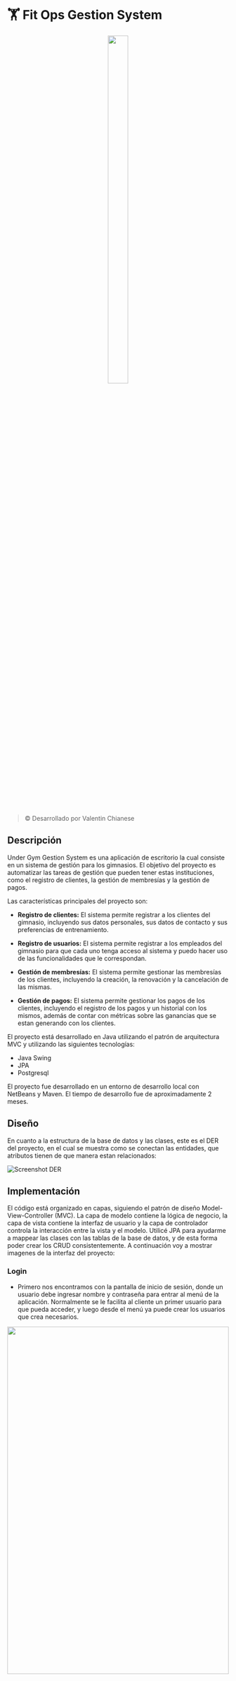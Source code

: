 # 🏋️ Fit Ops Gestion System

<p align="center"><img width=30% height=45% src="./src/main/resources/icons/logo.png"></p>

> © Desarrollado por Valentin Chianese
## Descripción

Under Gym Gestion System es una aplicación de escritorio la cual consiste en un sistema de gestión para los gimnasios.  El objetivo del proyecto es automatizar las tareas de gestión que pueden tener estas instituciones, como el registro de clientes, la gestión de membresías y la gestión de pagos.

Las características principales del proyecto son:

- **Registro de clientes:** El sistema permite registrar a los clientes del gimnasio, incluyendo sus datos personales, sus datos de contacto y sus preferencias de entrenamiento.

- **Registro de usuarios:** El sistema permite registrar a los empleados del gimnasio para que cada uno tenga acceso al sistema y puedo hacer uso de las funcionalidades que le correspondan.

- **Gestión de membresías:** El sistema permite gestionar las membresías de los clientes, incluyendo la creación, la renovación y la cancelación de las mismas.

- **Gestión de pagos:** El sistema permite gestionar los pagos de los clientes, incluyendo el registro de los pagos y un historial con los mismos, además de contar con métricas sobre las ganancias que se estan generando con los clientes.

El proyecto está desarrollado en Java utilizando el patrón de arquitectura MVC y utilizando las siguientes tecnologías:

- Java Swing
- JPA
- Postgresql

El proyecto fue desarrollado en un entorno de desarrollo local con NetBeans y Maven. El tiempo de desarrollo fue de aproximadamente 2 meses.

## Diseño

En cuanto a la estructura de la base de datos y las clases, este es el DER del proyecto, en el cual se muestra como se conectan las entidades, que atributos tienen de que manera estan relacionados:

![Screenshot DER](./src/main/resources/icons/SSDER.png)


## Implementación

El código está organizado en capas, siguiendo el patrón de diseño Model-View-Controller (MVC). La capa de modelo contiene la lógica de negocio, la capa de vista contiene la interfaz de usuario y la capa de controlador controla la interacción entre la vista y el modelo. Utilicé JPA para ayudarme a mappear las clases con las tablas de la base de datos, y de esta forma poder crear los CRUD consistentemente.
A continuación voy a mostrar imagenes de la interfaz del proyecto:

### Login
- Primero nos encontramos con la pantalla de inicio de sesión, donde un usuario debe ingresar nombre y contraseña para entrar al menú de la aplicación. Normalmente se le facilita al cliente un primer usuario para que pueda acceder, y luego desde el menú ya puede crear los usuarios que crea necesarios.

<p align="center"><img width=100% height=45% src="./src/main/resources/icons/1Login.png"></p>

### Dashboard

- El dashboard donde se pueden ver los miembros registrados y unas metricas relacionadas a los ingresos que está obteniendo el gimnasio.

![Screenshot Dashboard](./src/main/resources/icons/2Dashboard.png)

### Miembros

- El apartado de miembros que muestra la tabla de los mismos, y cuenta con la creación, edición y eliminación de cada una. Además de tener la posibilidad de asignarle las membresias a los miembros. Cuando se le asigna una membresia a un miembro, además se efectua el pago.

![Screenshot Miembros](./src/main/resources/icons/5Miembros.png)
![Screenshot Carga Miembros](./src/main/resources/icons/4CargaMiembros.png)
![Screenshot Edición miembros](./src/main/resources/icons/6EditarMiembro.png)
![Screenshot asignación membresia](./src/main/resources/icons/7AsignarMembresiaMiembro.png)

### Usuarios

- El apartado de usuarios que muestra la tabla de los mismos, y cuenta con la creación, edición y eliminación de cada uno.

![Screenshot usuarios](./src/main/resources/icons/3Usuarios.png)

### Membresías

- El apartado de membresias que muestra la tabla de las mismas, y cuenta con la creación, edición y eliminación de cada una.

![Screenshot membresías](./src/main/resources/icons/8Membresias.png)

### Pagos

- El apartado de pagos que muestra la tabla de los mismos, y muestra información adicional sobre los ingresos.

![Screenshot pagos](./src/main/resources/icons/9Pagos.png)

### Visitas

- El apartado de visitas que da la opcion de registrar las visitas de los miembros o bien registrar las visitas de un cliente que pagó solamente el día.

![Screenshot Visitas](./src/main/resources/icons/10Visitas.png)
![Screenshot Visita Miembro](./src/main/resources/icons/11VisitaMiembro.png)

### Historial de ventas

- Un historial de ventas, donde se pueden visualizar métricas sobre el dinero recaudado en cada mes, y de donde llegó este dinero. Este historial cuenta con la información de los ultimos 12 meses.

![Screenshot historial](./src/main/resources/icons/12HistorialVentas.png)


## Documentación

En este archivo está la documentación técnica del proyecto, donde se profundizará con mas detalle la composición de la solución de software.

<a href="https://docs.google.com/document/d/1Ib_MgmMK8CmQHtCWghYcJ8DVYipcR7gc2sPzEKmKQ6I/edit?usp=sharing">Documentación Técnica</a>

## Contribuciones

Este proyecto fue desarrollado como parte de un proyecto personal y se aceptan cualquier tipo de contribuciones externas. Agradecemos tus comentarios y sugerencias para mejorar el sistema en futuras versiones.

## Créditos

Desarrollado por [Valentin Chianese](https://github.com/ImLevan).
